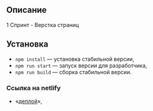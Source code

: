## Описание

1 Спринт - Верстка страниц 

## Установка

- `npm install` — установка стабильной версии,
- `npm run start` — запуск версии для разработчика,
- `npm run build` — сборка стабильной версии.

### **Ссылка на netlify**

- «[деплой](https://serene-pudding-2e0310.netlify.app/)»,
